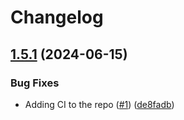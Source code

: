 # Changelog

## [1.5.1](https://github.com/maladroitthief/caravan/compare/v1.5.0...v1.5.1) (2024-06-15)


### Bug Fixes

* Adding CI to the repo ([#1](https://github.com/maladroitthief/caravan/issues/1)) ([de8fadb](https://github.com/maladroitthief/caravan/commit/de8fadb1c9c051b840c680cc4f28cc794514b984))
